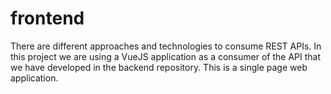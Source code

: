 # frontend

There are different approaches and technologies to consume REST APIs. In this project we are using a VueJS application as a consumer of the API that we have developed in the backend repository. This is a single page web application. 

